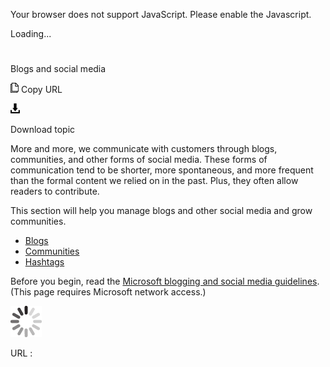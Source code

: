Your browser does not support JavaScript. Please enable the Javascript.

Loading...

# 

Blogs and social media

![Copy URL](media/social-mediablogs-social-media/Copy.png)
Copy URL

![Download](media/social-mediablogs-social-media/Download.png)

Download topic

More
and more, we communicate with customers through blogs,
communities, and other forms of social media. These forms of
communication tend to be shorter, more spontaneous, and
more frequent than the formal content we relied on in the
past. Plus, they often allow readers to contribute. 

This section will help you manage blogs and other social media and grow communities.

  - [Blogs](https://worldready.cloudapp.net/Styleguide/Read?id=2700&topicid=36387)
  - [Communities](https://worldready.cloudapp.net/Styleguide/Read?id=2700&topicid=36388)
  - [Hashtags](https://worldready.cloudapp.net/Styleguide/Read?id=2700&topicid=39581)

Before you begin, read the [Microsoft blogging and social media guidelines](https://microsoft.sharepoint.com/sites/LCAWeb/Home/Marketing/Social-Media/Social-Media-Guidelines). (This page requires Microsoft network access.)

![In progress](media/social-mediablogs-social-media/activity-large.gif)

URL :
